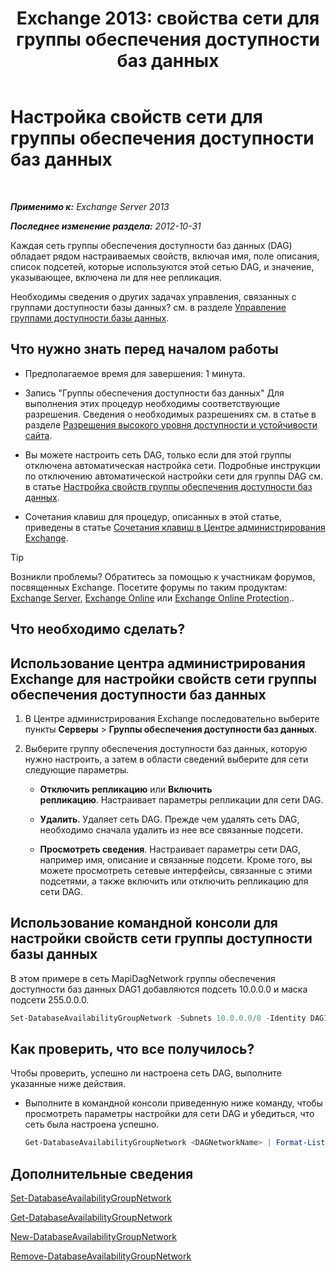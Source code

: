 ﻿---
title: 'Exchange 2013: свойства сети для группы обеспечения доступности баз данных'
TOCTitle: Настройка свойств сети для группы обеспечения доступности баз данных
ms:assetid: 41197639-988f-476c-9788-51d5191a7dce
ms:mtpsurl: https://technet.microsoft.com/ru-ru/library/Dd297927(v=EXCHG.150)
ms:contentKeyID: 50487952
ms.date: 05/22/2018
mtps_version: v=EXCHG.150
ms.translationtype: MT
---

# Настройка свойств сети для группы обеспечения доступности баз данных

 

_**Применимо к:** Exchange Server 2013_

_**Последнее изменение раздела:** 2012-10-31_

Каждая сеть группы обеспечения доступности баз данных (DAG) обладает рядом настраиваемых свойств, включая имя, поле описания, список подсетей, которые используются этой сетью DAG, и значение, указывающее, включена ли для нее репликация.

Необходимы сведения о других задачах управления, связанных с группами доступности базы данных? см. в разделе [Управление группами доступности базы данных](managing-database-availability-groups-exchange-2013-help.md).

## Что нужно знать перед началом работы

  - Предполагаемое время для завершения: 1 минута.

  - Запись "Группы обеспечения доступности баз данных" Для выполнения этих процедур необходимы соответствующие разрешения. Сведения о необходимых разрешениях см. в статье в разделе [Разрешения высокого уровня доступности и устойчивости сайта](high-availability-and-site-resilience-permissions-exchange-2013-help.md).

  - Вы можете настроить сеть DAG, только если для этой группы отключена автоматическая настройка сети. Подробные инструкции по отключению автоматической настройки сети для группы DAG см. в статье [Настройка свойств группы обеспечения доступности баз данных](configure-database-availability-group-properties-exchange-2013-help.md).

  - Сочетания клавиш для процедур, описанных в этой статье, приведены в статье [Сочетания клавиш в Центре администрирования Exchange](keyboard-shortcuts-in-the-exchange-admin-center-exchange-online-protection-help.md).

> [!TIP]  
> Возникли проблемы? Обратитесь за помощью к участникам форумов, посвященных Exchange. Посетите форумы по таким продуктам: <a href="https://go.microsoft.com/fwlink/p/?linkid=60612">Exchange Server</a>, <a href="https://go.microsoft.com/fwlink/p/?linkid=267542">Exchange Online</a> или <a href="https://go.microsoft.com/fwlink/p/?linkid=285351">Exchange Online Protection</a>..


## Что необходимо сделать?

## Использование центра администрирования Exchange для настройки свойств сети группы обеспечения доступности баз данных

1.  В Центре администрирования Exchange последовательно выберите пункты **Серверы** \> **Группы обеспечения доступности баз данных**.

2.  Выберите группу обеспечения доступности баз данных, которую нужно настроить, а затем в области сведений выберите для сети следующие параметры.
    
      - **Отключить репликацию** или **Включить репликацию**. Настраивает параметры репликации для сети DAG.
    
      - **Удалить**. Удаляет сеть DAG. Прежде чем удалять сеть DAG, необходимо сначала удалить из нее все связанные подсети.
    
      - **Просмотреть сведения**. Настраивает параметры сети DAG, например имя, описание и связанные подсети. Кроме того, вы можете просмотреть сетевые интерфейсы, связанные с этими подсетями, а также включить или отключить репликацию для сети DAG.

## Использование командной консоли для настройки свойств сети группы доступности базы данных

В этом примере в сеть MapiDagNetwork группы обеспечения доступности баз данных DAG1 добавляются подсеть 10.0.0.0 и маска подсети 255.0.0.0.

```powershell
Set-DatabaseAvailabilityGroupNetwork -Subnets 10.0.0.0/8 -Identity DAG1\MapiDagNetwork
```

## Как проверить, что все получилось?

Чтобы проверить, успешно ли настроена сеть DAG, выполните указанные ниже действия.

  - Выполните в командной консоли приведенную ниже команду, чтобы просмотреть параметры настройки для сети DAG и убедиться, что сеть была настроена успешно.
    
    ```powershell
	Get-DatabaseAvailabilityGroupNetwork <DAGNetworkName> | Format-List
	```

## Дополнительные сведения

[Set-DatabaseAvailabilityGroupNetwork](https://technet.microsoft.com/ru-ru/library/dd298008\(v=exchg.150\))

[Get-DatabaseAvailabilityGroupNetwork](https://technet.microsoft.com/ru-ru/library/dd297938\(v=exchg.150\))

[New-DatabaseAvailabilityGroupNetwork](https://technet.microsoft.com/ru-ru/library/dd335225\(v=exchg.150\))

[Remove-DatabaseAvailabilityGroupNetwork](https://technet.microsoft.com/ru-ru/library/dd298131\(v=exchg.150\))

